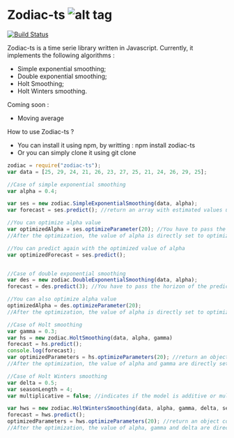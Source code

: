 # Zodiac-ts ![alt tag](http://img15.hostingpics.net/pics/617223sign.png)
[![Build Status](https://travis-ci.org/antoinevastel/zodiac.svg?branch=master)](https://travis-ci.org/antoinevastel/zodiac)

Zodiac-ts is a time serie library written in Javascript.
Currently, it implements the following algorithms : 
- Simple exponential smoothing;
- Double exponential smoothing;
- Holt Smoothing;
- Holt Winters smoothing.

Coming soon : 
- Moving average

How to use Zodiac-ts ?
- You can install it using npm, by writting : npm install zodiac-ts
- Or you can simply clone it using git clone

```javascript
zodiac = require("zodiac-ts");
var data = [25, 29, 24, 21, 26, 23, 27, 25, 21, 24, 26, 29, 25];

//Case of simple exponential smoothing
var alpha = 0.4;

var ses = new zodiac.SimpleExponentialSmoothing(data, alpha);
var forecast = ses.predict(); //return an array with estimated values until t+1

//You can optimize alpha value
var optimizedAlpha = ses.optimizeParameter(20); //You have to pass the number of iterations as parameter
//After the optimization, the value of alpha is directly set to optimizedAlpha

//You can predict again with the optimized value of alpha
var optimizedForecast = ses.predict();


//Case of double exponential smoothing
var des = new zodiac.DoubleExponentialSmoothing(data, alpha);
forecast = des.predict(3); //You have to pass the horizon of the prediction

//You can also optimize alpha value
optimizedAlpha = des.optimizeParameter(20);
//After the optimization, the value of alpha is directly set to optimizedAlpha

//Case of Holt smoothing
var gamma = 0.3;
var hs = new zodiac.HoltSmoothing(data, alpha, gamma)
forecast = hs.predict();
console.log(forecast);
var optimizedParameters = hs.optimizeParameters(20); //return an object containing the optimized value of alpha and gamma
//After the optimization, the value of alpha and gamma are directly set to the optimized values

//Case of Holt Winters smoothing
var delta = 0.5;
var seasonLength = 4;
var multiplicative = false; //indicates if the model is additive or multiplicative

var hws = new zodiac.HoltWintersSmoothing(data, alpha, gamma, delta, seasonLength, multiplicative);
forecast = hws.predict();
optimizedParameters = hws.optimizeParameters(20); //return an object containing the optimized values of alpha, gamma and delta
//After the optimization, the value of alpha, gamma and delta are directly set to the optimized values

```
